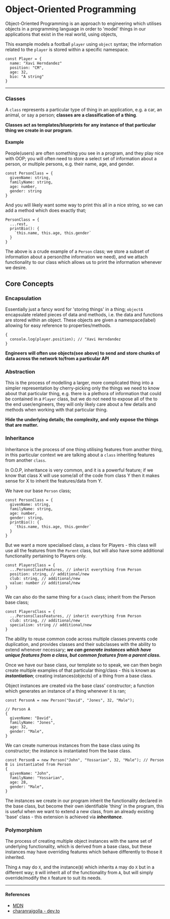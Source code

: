# Object-Oriented Programming

Object-Oriented Programming is an approach to engineering which utilises objects in a programming language in order to 'model' things in our applications that exist in the real world, using objects,

This example models a football `player` using `object` syntax; the information related to the `player` is stored within a specific namespace.

```
const Player = {
  name: "Xavi Herndandez"
  position: "CM",
  age: 32,
  bio: "A string"
}
```

---

### Classes

A `class` represents a particular type of thing in an application, e.g. a car, an animal, or say a person; **classes are a classification of a thing**.

**Classes act as templates/blueprints for any instance of that particular thing we create in our program**.

#### Example

People(users) are often something you see in a program, and they play nice with OOP; you will often need to store a select set of information about a person, or multiple persons, e.g. their name, age, and gender.

```
const PersonClass = {
  givenName: string,
  familyName: string,
  age: number,
  gender: string
}
```

And you will likely want some way to print this all in a nice string, so we can add a method which does exactly that;

```
PersonClass = {
  ...rest,
  printBio(): {
    `this.name, this.age, this.gender`
  }
}
```

The above is a crude example of a `Person` class; we store a subset of information about a person(the information we need), and we attach functionality to our class which allows us to print the information whenever we desire.

## Core Concepts

### **Encapsulation**

Essentially just a fancy word for 'storing things' in a thing; `object`s encapsulate related pieces of data and methods, i.e. the data and functions are stored within an object. These objects are given a namespace(label) allowing for easy reference to properties/methods.

```
{
  console.log(player.position); // "Xavi Herndandez
}
```

**Engineers will often use objects(see above) to send and store chunks of data across the network to/from a particular API**

### **Abstraction**

This is the process of modelling a larger, more complicated thing into a simpler representation by cherry-picking only the things we need to know about that particular thing, e.g. there is a plethora of information that could be contained in a `Player` class, but we do not need to expose all of the to the end user/engineers, they will only likely care about a few details and methods when working with that particular thing.

**Hide the underlying details; the complexity, and only expose the things that are matter.**

### **Inheritance**

Inheritance is the process of one thing utilising features from another thing, in this particular context we are talking about a `class` inheriting features from another `class`.

In O.O.P, inheritance is very common, and it is a powerful feature; if we know that class X will use some/all of the code from class Y then it makes sense for X to inherit the features/data from Y.

We have our base `Person` class;

```
const PersonClass = {
  givenName: string,
  familyName: string,
  age: number,
  gender: string,
  printBio(): {
    `this.name, this.age, this.gender`
  }
}
```

But we want a more specialised class, a class for Players - this class will use all the features from the `Parent` class, but will also have some additional functionality pertaining to Players only.

```
const PlayersClass = {
  ...PersonsClassFeatures, // inherit everything from Person
  position: string, // additional/new
  club: string, // additional/new
  value: number // additional/new
}
```

We can also do the same thing for a `Coach` class; inherit from the Person base class;

```
const PlayersClass = {
  ...PersonsClassFeatures, // inherit everything from Person
  club: string, // additional/new
  specialism: string // additional/new
}
```

The ability to reuse common code across multiple classes prevents code duplication, and provides classes and their subclasses with the ability to extend whenever necessary; **_we can generate instances which have unique features from a class, but common features from a parent class._**

Once we have our base class, our template so to speak, we can then begin create multiple examples of that particular thing/class - this is known as **_instantiation_**; creating instances(objects) of a thing from a base class.

Object instances are created via the base class' constructor; a function which generates an instance of a thing whenever it is ran;

```
const PersonA = new Person("David", "Jones", 32, "Male");
```

```
// Person A
{
  givenName: "David",
  familyName: "Jones",
  age: 32,
  gender: "Male",
}
```

We can create numerous instances from the base class using its constructor; the instance is instantiated from the base class.

```
const PersonB = new Person("John", "Yossarian", 32, "Male"); // Person B is instantiated from Person
{
  givenName: "John",
  familyName: "Yossarian",
  age: 28,
  gender: "Male",
}

```

The instances we create in our program inherit the functionality declared in the base class, but become their own identifiable 'thing' in the program, this is useful when we want to extend a new class, from an already existing 'base' class - this extension is achieved via **_inheritance_**.

### **Polymorphism**

The process of creating multiple object instances with the same set of underlying functionality, which is derived from a base class, but these instances may have overriding features which behave differently to those it inherited.

Thing `A` may do `X`, and the instance(`B`) which inherits `A` may do `X` but in a different way; `B` will inherit all of the functionality from `A`, but will simply override/modify the `X` feature to suit its needs.

---

#### References

- [MDN](https://developer.mozilla.org/en-US/docs/Learn/JavaScript/Objects/Object-oriented_JS)
- [charanrajgolla - dev.to](https://dev.to/charanrajgolla/beginners-guide---object-oriented-programming)
